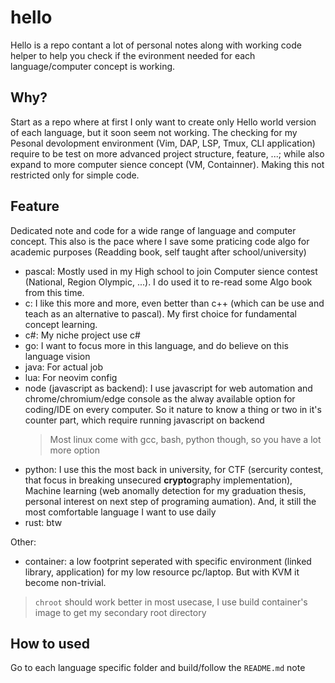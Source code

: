 # hello
Hello is a repo contant a lot of personal notes along with working code helper to help you check if the evironment needed for each language/computer concept is working.

## Why?
Start as a repo where at first I only want to create only Hello world version of each language, but it soon seem not working. The checking for my Pesonal devolopment environment (Vim, DAP, LSP, Tmux, CLI application) require to be test on more advanced project structure, feature, ...; while also expand to more computer sience concept (VM, Containner). Making this not restricted only for simple code.

## Feature
Dedicated note and code for a wide range of language and computer concept. This also is the pace where I save some praticing code algo for academic purposes (Readding book, self taught after school/university)
- pascal: Mostly used in my High school to join Computer sience contest (National, Region Olympic, ...). I do used it to re-read some Algo book from this time.
- c: I like this more and more, even better than c++ (which can be use and teach as an alternative to pascal). My first choice for fundamental concept learning.
- c#: My niche project use c#
- go: I want to focus more in this language, and do believe on this language vision
- java: For actual job
- lua: For neovim config
- node (javascript as backend): I use javascript for web automation and chrome/chromium/edge console as the alway available option for coding/IDE on every computer. So it nature to know a thing or two in it's counter part, which require running javascript on backend 
    > Most linux come with gcc, bash, python though, so you have a lot more option
- python: I use this the most back in university, for CTF (sercurity contest, that focus in breaking unsecured **crypto**graphy implementation), Machine learning (web anomally detection for my graduation thesis, personal interest on next step of programing aumation). And, it still the most comfortable language I want to use daily
- rust: btw

Other:
- container: a low footprint seperated with specific environment (linked library, application) for my low resource pc/laptop. But with KVM it become non-trivial.
> `chroot` should work better in most usecase, I use build container's image to get my secondary root directory

## How to used

Go to each language specific folder and build/follow the `README.md` note

